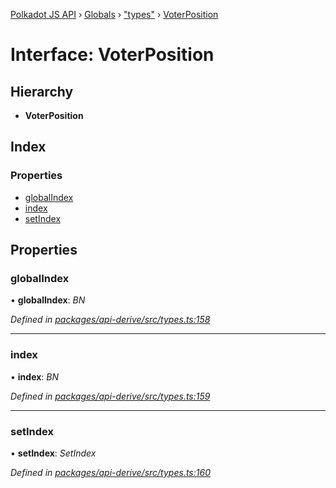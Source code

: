 [Polkadot JS API](../README.md) › [Globals](../globals.md) › ["types"](../modules/_types_.md) › [VoterPosition](_types_.voterposition.md)

# Interface: VoterPosition

## Hierarchy

* **VoterPosition**

## Index

### Properties

* [globalIndex](_types_.voterposition.md#globalindex)
* [index](_types_.voterposition.md#index)
* [setIndex](_types_.voterposition.md#setindex)

## Properties

###  globalIndex

• **globalIndex**: *BN*

*Defined in [packages/api-derive/src/types.ts:158](https://github.com/polkadot-js/api/blob/8ed2bda3a8/packages/api-derive/src/types.ts#L158)*

___

###  index

• **index**: *BN*

*Defined in [packages/api-derive/src/types.ts:159](https://github.com/polkadot-js/api/blob/8ed2bda3a8/packages/api-derive/src/types.ts#L159)*

___

###  setIndex

• **setIndex**: *SetIndex*

*Defined in [packages/api-derive/src/types.ts:160](https://github.com/polkadot-js/api/blob/8ed2bda3a8/packages/api-derive/src/types.ts#L160)*

